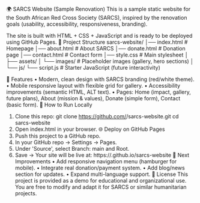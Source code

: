 🌍 SARCS Website (Sample Renovation)
This is a sample static website for the South African Red Cross Society (SARCS), inspired by the renovation goals (usability, accessibility, responsiveness, branding).

The site is built with HTML + CSS + JavaScript and is ready to be deployed using GitHub Pages.
📂 Project Structure
sarcs-website/
│── index.html        # Homepage
│── about.html        # About SARCS
│── donate.html       # Donation page
│── contact.html      # Contact form
│── style.css         # Main stylesheet
│
├── assets/
│   └── images/       # Placeholder images (gallery, hero sections)
│
└── js/
    └── script.js     # Starter JavaScript (future interactivity)

🚀 Features
•	Modern, clean design with SARCS branding (red/white theme).
•	Mobile responsive layout with flexible grid for gallery.
•	Accessibility improvements (semantic HTML, ALT text).
•	Pages: Home (impact, gallery, future plans), About (mission & values), Donate (simple form), Contact (basic form).
🔧 How to Run Locally
1. Clone this repo:
git clone https://github.com/<your-username>/sarcs-website.git
cd sarcs-website
2. Open index.html in your browser.
🌐 Deploy on GitHub Pages
1. Push this project to a GitHub repo.
2. In your GitHub repo → Settings → Pages.
3. Under 'Source', select Branch: main and Root.
4. Save → Your site will be live at: https://<your-username>.github.io/sarcs-website
📌 Next Improvements
•	Add responsive navigation menu (hamburger for mobile).
•	Integrate real donation/payment system.
•	Add blog/news section for updates.
•	Expand multi-language support.
📜 License
This project is provided as a demo for educational and organizational use.
You are free to modify and adapt it for SARCS or similar humanitarian projects.
